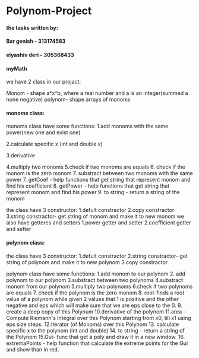 # Polynom-Project
#### the tasks written by:
#### Bar genish - 313174583
#### elyashiv deri - 305368433
#### myMath
we have 2 class in our projact:

Monom - shape a*x^b, where a real number and a is an integer(summed a none negative)
polynom- shape arrays of monoms

#### monoms class:


monoms class have some functions:
1.add monoms with the same power(new one and exist one)

2.calculate specific x (int and double x)

3.derivative

4.multiply two monoms
5.check if two monoms are equals
6. check if the monom is the zero monom
7. substract between two monoms with the same power
7. getCoef - help functions that get string that represent monom and find his coefficient
8. getPower - help functions that get string that represent monom and find his power
9. to string - return a string of the monom

the class have 3 constructor:
1.defult constractor
2.copy constractor
3.string constractor- get string of monom and make it to new monom
we also have getteres and setters
1.power getter and setter
2.coefficient getter and setter

#### polynom class:


the class have 3 constructor:
1.defult constractor
2.string constractor- get string of polynom and make it to new polynom 
3.copy constractor

polynom class have some functions:
1.add monom to our polynom
2. add polynom to our polynom 
3.substract between two polynoms
4.substract monom from our polynom
5.multiply two polynoms
6.check if two polynoms are equals
7. check if the polynom is the zero monom
8. root-finds a root value of a polynom while given 2 values that 1 is positive and the other negative and eps which will make sure that we are eps close to the 0.
9. create a deep copy of this Polynum
10.derivative of the polynom
11.area - Compute Riemann's Integral over this Polynom starting from x0, till x1 using eps size steps.
12.Iterator (of Monoms) over this Polynom
13. calculate specific x to the polynom (int and double)
14. to string - return a string of the Polynom
15.Gui- func that get a poly and draw it in a new window.
16. extremaPoints - help function that calculate the extreme points for the Gui and show than in red. 
